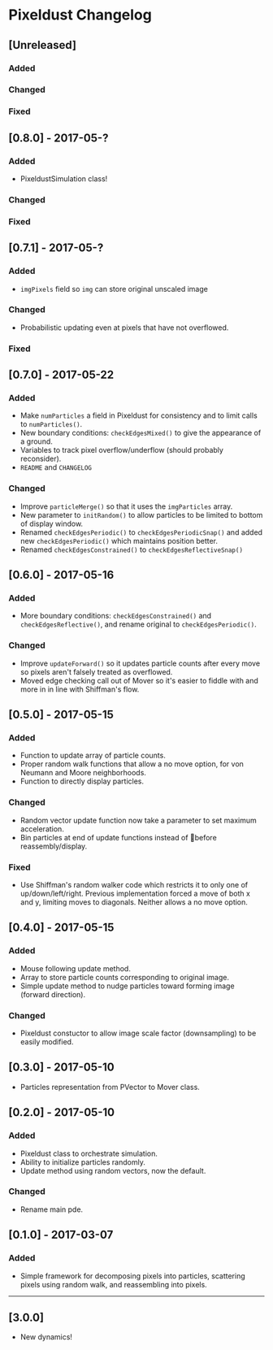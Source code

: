 # Pixeldust Changelog

## [Unreleased]

### Added

### Changed

### Fixed

## [0.8.0] - 2017-05-?

### Added

* PixeldustSimulation class!

### Changed

### Fixed

## [0.7.1] - 2017-05-?

### Added

* `imgPixels` field so `img` can store original unscaled image

### Changed

* Probabilistic updating even at pixels that have not overflowed.

### Fixed

## [0.7.0] - 2017-05-22

### Added

* Make `numParticles` a field in Pixeldust for consistency and to limit calls to `numParticles()`.
* New boundary conditions: `checkEdgesMixed()` to give the appearance of a ground.
* Variables to track pixel overflow/underflow (should probably reconsider).
* `README` and `CHANGELOG`

### Changed

* Improve `particleMerge()` so that it uses the `imgParticles` array.
* New parameter to `initRandom()` to allow particles to be limited to bottom of display window.
* Renamed `checkEdgesPeriodic()` to `checkEdgesPeriodicSnap()` and added new `checkEdgesPeriodic()` which maintains position better.
* Renamed `checkEdgesConstrained()` to `checkEdgesReflectiveSnap()`

## [0.6.0] - 2017-05-16

### Added

* More boundary conditions: `checkEdgesConstrained()` and `checkEdgesReflective()`, and rename original to `checkEdgesPeriodic()`.

### Changed

* Improve `updateForward()` so it updates particle counts after every move so pixels aren't falsely treated as overflowed.
* Moved edge checking call out of Mover so it's easier to fiddle with and more in in line with Shiffman's flow.

## [0.5.0] - 2017-05-15

### Added

* Function to update array of particle counts.
* Proper random walk functions that allow a no move option, for von Neumann and Moore neighborhoods.
* Function to directly display particles.

### Changed

* Random vector update function now take a parameter to set maximum acceleration.
* Bin particles at end of update functions instead of before reassembly/display.

### Fixed

* Use Shiffman's random walker code which restricts it to only one of up/down/left/right. Previous implementation forced a move of both x and y, limiting moves to diagonals. Neither allows a no move option.

## [0.4.0] - 2017-05-15

### Added

* Mouse following update method.
* Array to store particle counts corresponding to original image.
* Simple update method to nudge particles toward forming image (forward direction).

### Changed

* Pixeldust constuctor to allow image scale factor (downsampling) to be easily modified.

## [0.3.0] - 2017-05-10

* Particles representation from PVector to Mover class.

## [0.2.0] - 2017-05-10

### Added

* Pixeldust class to orchestrate simulation.
* Ability to initialize particles randomly.
* Update method using random vectors, now the default.

### Changed

* Rename main pde.

## [0.1.0] - 2017-03-07

### Added

* Simple framework for decomposing pixels into particles, scattering pixels using random walk, and reassembling into pixels.

---

## [3.0.0]

* New dynamics!
